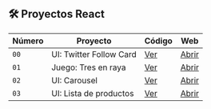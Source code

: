 ## 🛠️ Proyectos React

| Número | Proyecto | Código | Web |
| --- | --- | --- | --- |
| `00` | UI: Twitter Follow Card | [Ver](projects/00-hola-mundo) | [Abrir](https://robertosd-twitter-follow-card.surge.sh/)|
| `01` | Juego: Tres en raya | [Ver](projects/01-tres-rayas) | [Abrir](https://robertosd-tres-rayas.surge.sh/)|
| `02` | UI: Carousel | [Ver](projects/02-carousel) | [Abrir](https://robertosd-carousel.surge.sh/)|
| `03` | UI: Lista de productos | [Ver](projects/02-list) | [Abrir](https://robertosd-list.surge.sh/)|

